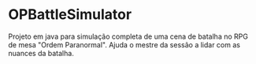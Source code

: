 # OPBattleSimulator
Projeto em java para simulação completa de uma cena de batalha no RPG de mesa "Ordem Paranormal". Ajuda o mestre da sessão a lidar com as nuances da batalha.
